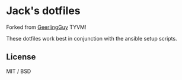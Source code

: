 # Jack's dotfiles

Forked from [GeerlingGuy](https://github.com/geerlingguy/dotfiles) TYVM!

These dotfiles work best in conjunction with the ansible setup scripts.
## License

MIT / BSD
